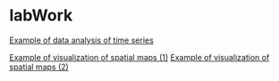 labWork
=======
[Example of data analysis of time series][1]

[Example of visualization of spatial maps (1)][2]
[Example of visualization of spatial maps (2)][3]

[1]:http://nbviewer.ipython.org/github/jiaweih/labWork/blob/master/notebooks/meeting/timeseries_meeting_two_models.ipynb
[2]:http://nbviewer.ipython.org/github/jiaweih/labWork/blob/master/matt/ipynb/initial_plot_tasmax_pr_2006.ipynb
[3]:http://nbviewer.ipython.org/github/jiaweih/labWork/blob/master/notebooks/ulm.ipynb
